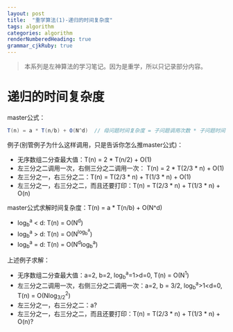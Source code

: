 ```yaml
--- 
layout: post
title:  "重学算法(1)-递归的时间复杂度"
tags: algorithm
categories: algorithm
renderNumberedHeading: true
grammar_cjkRuby: true
---
```


> 本系列是左神算法的学习笔记。因为是重学，所以只记录部分内容。

# 递归的时间复杂度
master公式：

``` java
T(n) = a * T(n/b) + O(N^d)  // 母问题时间复杂度 = 子问题调用次数 * 子问题时间复杂度 + 其余步骤
```
例子(别管例子为什么这样调用，只是告诉你怎么推master公式)：
 - 无序数组二分查最大值：T(n) = 2 * T(n/2) + O(1)
 - 左三分之二调用一次，右侧三分之二调用一次： T(n) = 2 * T(2/3 * n) + O(1) 
 - 左三分之一，右三分之二：T(n) = T(2/3 * n) + T(1/3 * n) + O(1)
 - 左三分之一，右三分之二，而且还要打印：T(n) = T(2/3 * n) + T(1/3 * n) + O(n)

master公式求解时间复杂度：T(n) = a * T(n/b) + O(N^d) 

- log<sub>b</sub><sup>a</sup> < d: T(n) = O(N<sup>d</sup>)
- log<sub>b</sub><sup>a</sup> > d: T(n) = O(N<sup>log<sub>b</sub><sup>a</sup></sup>)
- log<sub>b</sub><sup>a</sup> = d: T(n) = O(N<sup>d</sup>log<sub>b</sub><sup>a</sup>)

上述例子求解：
- 无序数组二分查最大值：a=2, b=2, log<sub>b</sub><sup>a</sup>=1>d=0, T(n) = O(N<sup>1</sup>)
 - 左三分之二调用一次，右侧三分之二调用一次：a=2, b = 3/2,  log<sub>b</sub><sup>a</sup>>1<d=0, T(n) = O(Nlog<sub>3/2</sub><sup>2</sup>)
 - 左三分之一，右三分之二：a?
 - 左三分之一，右三分之二，而且还要打印：T(n) = T(2/3 * n) + T(1/3 * n) + O(n)?

